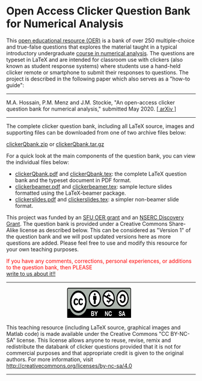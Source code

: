 # Open Access Clicker Question Bank for Numerical Analysis
This [open educational resource (OER)](https://en.wikipedia.org/wiki/Open_educational_resources) is a bank of over 250 multiple-choice and true-false questions that explores the material taught in a typical introductory undergraduate [course in numerical analysis](http://www.sfu.ca/~jstockie/teaching/macm316/outline.html). The questions are typeset in LaTeX and are intended for classroom use with clickers (also known as student response systems) where students use a hand-held clicker remote or smartphone to submit their responses to questions. The project is described in the following paper which also serves as a "how-to guide":

***
M.A. Hossain, P.M. Menz and J.M. Stockie, "An open-access clicker question bank for numerical analysis," submitted May 2020. [[ arXiv ]](https://arxiv.org/abs/2005.12837)
***

The complete clicker question bank, including all LaTeX source, images and supporting files can be downloaded from one of two archive files below:

[clickerQbank.zip](clickerQbank.zip)    or    [clickerQbank.tar.gz](clickerQbank.tar.gz)

For a quick look at the main components of the question bank, you can view the individual files below:

- [clickerQbank.pdf](clickerQbank.pdf) and [clickerQbank.tex](clickerQbank.tex): the complete LaTeX question bank and the typeset document in PDF format.
- [clickerbeamer.pdf](clickerbeamer.pdf) and [clickerbeamer.tex](clickerbeamer.tex): sample lecture slides formatted using the LaTeX-beamer package.
- [clickerslides.pdf](clickerslides.pdf) and [clickerslides.tex](clickerslides.tex): a simpler non-beamer slide format.

This project was funded by an [SFU OER grant](https://www.sfu.ca/oergrants.html) and an [NSERC Discovery Grant](https://www.nserc-crsng.gc.ca/professors-professeurs/grants-subs/dgigp-psigp_eng.asp). The question bank is provided under a Creative Commons Share-Alike license as described below. This can be considered as "Version 1" of the question bank and we will post updated versions here as more questions are added. Please feel free to use and modify this resource for your own teaching purposes.

<span style="color:red">If you have any comments, corrections, personal experiences, or additions to the question bank, then PLEASE</span>  
<a href = "mailto: jstockie@sfu.ca,
alamgirmath@gmail.com">write to us about it!!</a>

***

<div align="center">
<img src="cc-by-nc-sa.png"
     alt="Markdown Monster icon"
     class="center"
     width="170" height="80"
     style="float: center; margin-right: 10px;" />
</div>


This teaching resource (including LaTeX source, graphical images and Matlab code) is made available under the Creative Commons "CC BY-NC-SA" license. This license allows anyone to reuse, revise, remix and redistribute the databank of clicker questions provided that it is not for commercial purposes and that appropriate credit is given to the original authors. For more information, visit http://creativecommons.org/licenses/by-nc-sa/4.0
***
